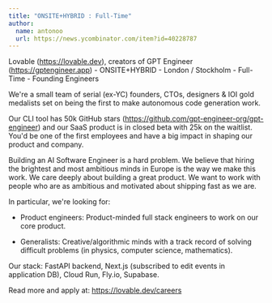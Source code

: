 ```yaml
---
title: "ONSITE+HYBRID : Full-Time"
author:
  name: antonoo
  url: https://news.ycombinator.com/item?id=40228787
---
```

Lovable (<a href="https:&#x2F;&#x2F;lovable.dev" rel="nofollow">https:&#x2F;&#x2F;lovable.dev</a>), creators of GPT Engineer (<a href="https:&#x2F;&#x2F;gptengineer.app" rel="nofollow">https:&#x2F;&#x2F;gptengineer.app</a>) - ONSITE+HYBRID - London &#x2F; Stockholm - Full-Time - Founding Engineers

We&#x27;re a small team of serial (ex-YC) founders, CTOs, designers &amp; IOI gold medalists set on being the first to make autonomous code generation work.

Our CLI tool has 50k GitHub stars (<a href="https:&#x2F;&#x2F;github.com&#x2F;gpt-engineer-org&#x2F;gpt-engineer">https:&#x2F;&#x2F;github.com&#x2F;gpt-engineer-org&#x2F;gpt-engineer</a>) and our SaaS product is in closed beta with 25k on the waitlist. You&#x27;d be one of the first employees and have a big impact in shaping our product and company.

Building an AI Software Engineer is a hard problem. We believe that hiring the brightest and most ambitious minds in Europe is the way we make this work. We care deeply about building a great product. We want to work with people who are as ambitious and motivated about shipping fast as we are.

In particular, we&#x27;re looking for:

- Product engineers: Product-minded full stack engineers to work on our core product.

- Generalists: Creative&#x2F;algorithmic minds with a track record of solving difficult problems (in physics, computer science, mathematics).

Our stack: FastAPI backend, Next.js (subscribed to edit events in application DB), Cloud Run, Fly.io, Supabase.

Read more and apply at: <a href="https:&#x2F;&#x2F;lovable.dev&#x2F;careers" rel="nofollow">https:&#x2F;&#x2F;lovable.dev&#x2F;careers</a>
